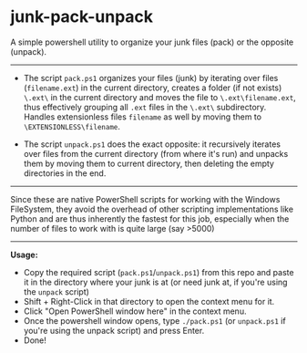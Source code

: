 # junk-pack-unpack
A simple powershell utility to organize your junk files (pack) or the opposite (unpack).

---

* The script `pack.ps1` organizes your files (junk) by iterating over files (`filename.ext`) in the current directory, creates a folder (if not exists) `\.ext\` in the current directory and moves the file to `\.ext\filename.ext`, thus effectively grouping all `.ext` files in the `\.ext\` subdirectory. Handles extensionless files `filename` as well by moving them to `\EXTENSIONLESS\filename`.

* The script `unpack.ps1` does the exact opposite: it recursively iterates over files from the current directory (from where it's run) and unpacks them by moving them to current directory, then deleting the empty directories in the end.

---

Since these are native PowerShell scripts for working with the Windows FileSystem, they avoid the overhead of other scripting implementations like Python and are thus inherently the fastest for this job, especially when the number of files to work with is quite large (say >5000)

---

**Usage:**

* Copy the required script (`pack.ps1`/`unpack.ps1`) from this repo and paste it in the directory where your junk is at (or need junk at, if you're using the `unpack` script)
* Shift + Right-Click in that directory to open the context menu for it.
* Click "Open PowerShell window here" in the context menu.
* Once the powershell window opens, type `./pack.ps1` (or `unpack.ps1` if you're using the unpack script) and press Enter.
* Done!
